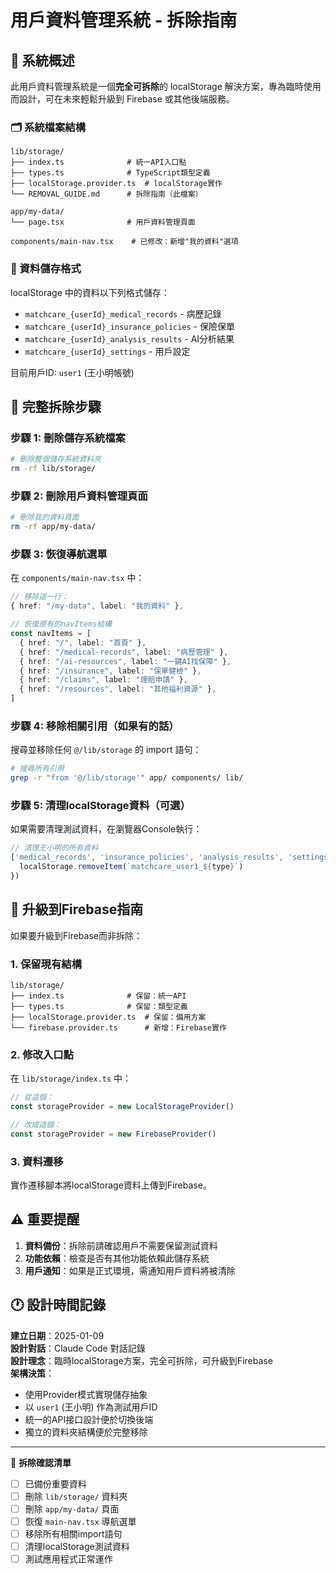 # 用戶資料管理系統 - 拆除指南

## 📝 系統概述

此用戶資料管理系統是一個**完全可拆除**的 localStorage 解決方案，專為臨時使用而設計，可在未來輕鬆升級到 Firebase 或其他後端服務。

### 🗂️ 系統檔案結構

```
lib/storage/
├── index.ts              # 統一API入口點
├── types.ts              # TypeScript類型定義  
├── localStorage.provider.ts  # localStorage實作
└── REMOVAL_GUIDE.md      # 拆除指南（此檔案）

app/my-data/
└── page.tsx              # 用戶資料管理頁面

components/main-nav.tsx    # 已修改：新增"我的資料"選項
```

### 💾 資料儲存格式

localStorage 中的資料以下列格式儲存：
- `matchcare_{userId}_medical_records` - 病歷記錄
- `matchcare_{userId}_insurance_policies` - 保險保單  
- `matchcare_{userId}_analysis_results` - AI分析結果
- `matchcare_{userId}_settings` - 用戶設定

目前用戶ID: `user1` (王小明帳號)

## 🧹 完整拆除步驟

### 步驟 1: 刪除儲存系統檔案

```bash
# 刪除整個儲存系統資料夾
rm -rf lib/storage/
```

### 步驟 2: 刪除用戶資料管理頁面

```bash
# 刪除我的資料頁面
rm -rf app/my-data/
```

### 步驟 3: 恢復導航選單

在 `components/main-nav.tsx` 中：

```typescript
// 移除這一行：
{ href: "/my-data", label: "我的資料" },

// 恢復原有的navItems結構
const navItems = [
  { href: "/", label: "首頁" },
  { href: "/medical-records", label: "病歷管理" },
  { href: "/ai-resources", label: "一鍵AI找保障" },
  { href: "/insurance", label: "保單健檢" },
  { href: "/claims", label: "理賠申請" },
  { href: "/resources", label: "其他福利資源" },
]
```

### 步驟 4: 移除相關引用（如果有的話）

搜尋並移除任何 `@/lib/storage` 的 import 語句：

```bash
# 搜尋所有引用
grep -r "from '@/lib/storage'" app/ components/ lib/
```

### 步驟 5: 清理localStorage資料（可選）

如果需要清理測試資料，在瀏覽器Console執行：

```javascript
// 清理王小明的所有資料
['medical_records', 'insurance_policies', 'analysis_results', 'settings'].forEach(type => {
  localStorage.removeItem(`matchcare_user1_${type}`)
})
```

## 🔄 升級到Firebase指南

如果要升級到Firebase而非拆除：

### 1. 保留現有結構

```
lib/storage/
├── index.ts              # 保留：統一API  
├── types.ts              # 保留：類型定義
├── localStorage.provider.ts  # 保留：備用方案
└── firebase.provider.ts      # 新增：Firebase實作
```

### 2. 修改入口點

在 `lib/storage/index.ts` 中：

```typescript
// 從這個：
const storageProvider = new LocalStorageProvider()

// 改成這個：
const storageProvider = new FirebaseProvider()
```

### 3. 資料遷移

實作遷移腳本將localStorage資料上傳到Firebase。

## ⚠️ 重要提醒

1. **資料備份**：拆除前請確認用戶不需要保留測試資料
2. **功能依賴**：檢查是否有其他功能依賴此儲存系統
3. **用戶通知**：如果是正式環境，需通知用戶資料將被清除

## 🕐 設計時間記錄

**建立日期**：2025-01-09  
**設計對話**：Claude Code 對話記錄  
**設計理念**：臨時localStorage方案，完全可拆除，可升級到Firebase  
**架構決策**：  
- 使用Provider模式實現儲存抽象
- 以 `user1` (王小明) 作為測試用戶ID
- 統一的API接口設計便於切換後端
- 獨立的資料夾結構便於完整移除

---

📌 **拆除確認清單**
- [ ] 已備份重要資料
- [ ] 刪除 `lib/storage/` 資料夾
- [ ] 刪除 `app/my-data/` 頁面
- [ ] 恢復 `main-nav.tsx` 導航選單
- [ ] 移除所有相關import語句
- [ ] 清理localStorage測試資料
- [ ] 測試應用程式正常運作